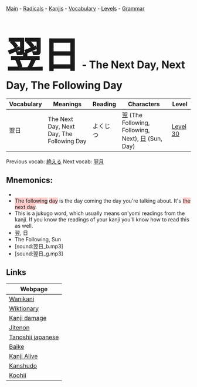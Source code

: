 <style> bigfont {font-size: 100px}</style>
[Main](../README.md) -
[Radicals](../radicals.md) -
[Kanjis](../kanjis.md) -
[Vocabulary](../vocabulary.md) -
[Levels](../levels.md) -
[Grammar](../grammar.md)
# <bigfont> 翌日</bigfont> - The Next Day, Next Day, The Following Day 

| Vocabulary | Meanings | Reading | Characters | Level |
| --- | --- | --- | --- | --- |
| 翌日 | The Next Day, Next Day, The Following Day | よくじつ |  [翌](../kanjis/翌.md) (The Following, Following, Next), [日](../kanjis/日.md) (Sun, Day) | [Level 30](../levels/wk_level30.md) |

Previous vocab: [絶える](絶える.md) Next vocab: [翌月](翌月.md) 

## Mnemonics:

* 
* <span style="background-color:#ffcccb"> The following</span> <span style="background-color:#ffcccb"> day</span> is the day coming the day you're talking about. It's <span style="background-color:#ffcccb"> the next day</span>.
* This is a jukugo word, which usually means on'yomi readings from the kanji. If you know the readings of your kanji you'll know how to read this as well.
* 翌, 日
* The Following, Sun
* [sound:翌日_b.mp3]
* [sound:翌日_g.mp3]


## Links 

| Webpage |
| --- |
| [Wanikani          ](https://www.wanikani.com/kanji/翌日) |
| [Wiktionary        ](https://en.wiktionary.org/wiki/翌日) |
| [Kanji damage      ](http://www.kanjidamage.com/kanji/search?utf8=✓&q=翌日) |
| [Jitenon           ](https://jitenon.com/kanji/翌日) |
| [Tanoshii japanese ](https://www.tanoshiijapanese.com/dictionary/kanji.cfm?k=翌日) |
| [Baike             ](https://baike.baidu.com/item/翌日) |
| [Kanji Alive       ](https://app.kanjialive.com/翌日) |
| [Kanshudo          ](https://www.kanshudo.com/searchmn?q=翌日) |
| [Koohii            ](https://kanji.koohii.com/study/kanji/翌日) |

